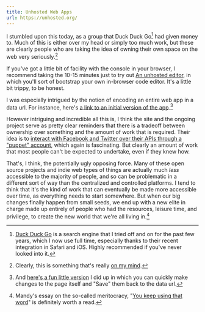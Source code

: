 ```yaml
---
title: Unhosted Web Apps
url: https://unhosted.org/
---
```


I stumbled upon this today, as a group that Duck Duck Go[^duck] had given money to. Much of this is either over my head or simply too much work, but these are clearly people who are taking the idea of owning their own space on the web very seriously.[^homeowners]

If you've got a little bit of facility with the console in your browser, I recommend taking the 10-15 minutes just to try out [An unhosted editor](https://unhosted.org/adventures/2/An-unhosted-editor.html), in which you'll sort of bootstrap your own in-browser code editor. It's a little bit trippy, to be honest.

I was especially intrigued by the notion of encoding an entire web app in a data url. For instance, here's [a link to an initial version of the app][editor].[^myeditor]

However intriguing and incredible all this is, I think the site and the ongoing project serve as pretty clear reminders that there is a tradeoff between ownership over something and the amount of work that is required. Their idea is to [interact with Facebook and Twitter over their APIs through a "puppet" account](https://unhosted.org/adventures/5/Facebook-and-Twitter-from-nodejs.html), which again is fascinating. But clearly an amount of work that most people can't be expected to undertake, even if they knew how.

That's, I think, the potentially ugly opposing force. Many of these open source projects and indie web types of things are actually much *less* accessible to the majority of people, and so can be problematic in a different sort of way than the centralized and controlled platforms. I tend to think that it's the kind of work that can eventually be made more accessible over time, as everything needs to start somewhere. But when our big changes finally happen from small seeds, we end up with a new elite in charge made up entirely of people who had the resources, leisure time, and privilege, to create the new world that we're all living in.[^meritocracy]

[^duck]: [Duck Duck Go](https://duckduckgo.com) is a search engine that I tried off and on for the past few years, which I now use full time, especially thanks to their recent integration in Safari and iOS. Highly recommended if you've never looked into it.

[^homeowners]: Clearly, this is something that's really [on my mind](http://notated.org/2014/11/american-homeowner/).

[^meritocracy]: Mandy's essay on the so-called meritocracy, "[You keep using that word](http://aworkinglibrary.com/writing/you-keep-using-that-word/)" is definitely worth a read.

[^myeditor]: And [here's a fun little version][myeditor] I did up in which you can quickly make changes to the page itself and "Save" them back to the data url.

[editor]: data:text/html;charset=utf-8,%3C!DOCTYPE%20html%3E%20%3Chtml%20lang%3D%22en%22%3E%20%3Chead%3E%20%3Cmeta%20charset%3D%22utf-8%22%3E%20%3Ctitle%3Ecodemirror%3C%2Ftitle%3E%20%3Cscript%20src%3D%22http%3A%2F%2Fcodemirror.net%2Flib%2Fcodemirror.js%22%3E%20%3C%2Fscript%3E%20%3Clink%20rel%3D%22stylesheet%22%20href%3D%22http%3A%2F%2Fcodemirror.net%2Flib%2Fcodemirror.css%22%20%2F%3E%20%3Cscript%20src%3D%22http%3A%2F%2Fcodemirror.net%2Fmode%2Fxml%2Fxml.js%22%3E%20%3C%2Fscript%3E%20%3Cscript%20src%3D%22http%3A%2F%2Fcodemirror.net%2Fmode%2Fjavascript%2Fjavascript.js%22%3E%20%3C%2Fscript%3E%20%3Cscript%20src%3D%22http%3A%2F%2Fcodemirror.net%2Fmode%2Fcss%2Fcss.js%22%3E%20%3C%2Fscript%3E%20%3Cscript%20src%3D%22http%3A%2F%2Fcodemirror.net%2Fmode%2Fhtmlmixed%2Fhtmlmixed.js%22%3E%20%3C%2Fscript%3E%20%3Cscript%20src%3D%22http%3A%2F%2Fcodemirror.net%2Fmode%2Fmarkdown%2Fmarkdown.js%22%3E%20%3C%2Fscript%3E%20%3C%2Fhead%3E%20%3Cbody%3E%20%3Cdiv%20id%3D%22editor%22%3E%3C%2Fdiv%3E%20%3Cdiv%3E%20%3Cinput%20type%3D%22submit%22%20value%3D%22js%22%20onclick%3D%22myCodeMirror.setOption('mode'%2C%20'javascript')%3B%22%3E%20%3Cinput%20type%3D%22submit%22%20value%3D%22html%22%20onclick%3D%22myCodeMirror.setOption('mode'%2C%20'htmlmixed')%3B%22%3E%20%3Cinput%20type%3D%22submit%22%20value%3D%22markdown%22%20onclick%3D%22myCodeMirror.setOption('mode'%2C%20'markdown')%3B%22%3E%20%3C%2Fdiv%3E%20%3C%2Fbody%3E%20%3Cscript%3E%20var%20myCodeMirror%20%3D%20CodeMirror(%20document.getElementById('editor')%2C%20%7B%20lineNumbers%3A%20true%20%7D)%3B%20%3C%2Fscript%3E%20%3C%2Fhtml%3E

[myeditor]: data:text/html;charset=utf-8,%3C!doctype%20html%3E%0A%3Chtml%20lang%3D%22en%22%3E%0A%20%20%3Chead%3E%0A%20%20%20%20%3Cmeta%20charset%3D%22utf-8%22%3E%0A%20%20%20%20%3Ctitle%3ECodeMirror%20from%20a%20Data%20URL%3C%2Ftitle%3E%0A%20%20%20%20%3C!--%20based%20on%20https%3A%2F%2Funhosted.org%2Fadventures%2F2%2FAn-unhosted-editor.html%20--%3E%0A%20%20%20%20%3Cscript%20src%3D%22http%3A%2F%2Fcodemirror.net%2Flib%2Fcodemirror.js%22%3E%3C%2Fscript%3E%0A%20%20%20%20%3Clink%20rel%3D%22stylesheet%22%20href%3D%22http%3A%2F%2Fcodemirror.net%2Flib%2Fcodemirror.css%22%20%2F%3E%0A%20%20%20%20%3Cscript%20src%3D%22http%3A%2F%2Fcodemirror.net%2Fmode%2Fxml%2Fxml.js%22%3E%3C%2Fscript%3E%0A%20%20%20%20%3Cscript%20src%3D%22http%3A%2F%2Fcodemirror.net%2Fmode%2Fjavascript%2Fjavascript.js%22%3E%3C%2Fscript%3E%0A%20%20%20%20%3Cscript%20src%3D%22http%3A%2F%2Fcodemirror.net%2Fmode%2Fcss%2Fcss.js%22%3E%3C%2Fscript%3E%0A%20%20%20%20%3Cscript%20src%3D%22http%3A%2F%2Fcodemirror.net%2Fmode%2Fhtmlmixed%2Fhtmlmixed.js%22%3E%3C%2Fscript%3E%0A%20%20%20%20%3Cstyle%3E%0A%20%20%20%20%20%20body%20%7B%20background%3A%20%23EEE%3B%20font-family%3A%20sans-serif%3B%20margin%3A%203em%3B%20padding%3A%200%3B%20%7D%0A%20%20%20%20%20%20a%20%7B%20color%3A%20%23C00%3B%20%7D%0A%20%20%20%20%20%20.CodeMirror%20%7B%20border%3A%201px%20solid%20%23CCC%3B%20height%3A%20auto%3B%20%7D%0A%20%20%20%20%20%20.CodeMirror-scroll%20%7B%20overflow-y%3A%20hidden%3B%20overflow-x%3A%20auto%3B%20%7D%0A%20%20%20%20%3C%2Fstyle%3E%0A%20%20%3C%2Fhead%3E%0A%20%20%3Cbody%3E%0A%20%20%20%20%3Carticle%3E%0A%20%20%20%20%20%20%3Ch1%3EWelcome%3C%2Fh1%3E%0A%20%20%20%20%20%20%3Cp%3ETry%20making%20a%20change%20in%20the%20code%20below%20and%20hitting%20“Save.”%3C%2Fp%3E%0A%20%20%20%20%20%20%3Cp%3E%3Csmall%3EBased%20on%20%3Ca%20href%3D%22https%3A%2F%2Funhosted.org%2Fadventures%2F2%2FAn-unhosted-editor.html%22%3EAn%20unhosted%20editor%3C%2Fa%3E.%3C%2Fsmall%3E%3C%2Fp%3E%0A%20%20%20%20%3C%2Farticle%3E%0A%20%20%20%20%3Cdiv%20id%3D%22editor%22%3E%3C%2Fdiv%3E%0A%20%20%20%20%3Cdiv%3E%0A%20%20%20%20%20%20%3Cbutton%20onclick%3D%22save()%22%3ESave%3C%2Fbutton%3E%0A%20%20%20%20%20%20%3Csmall%20id%3D%22filesize%22%3E%3C%2Fsmall%3E%0A%20%20%20%20%3C%2Fdiv%3E%0A%20%20%3C%2Fbody%3E%0A%20%20%3Cscript%3E%0A%20%20%20%20var%20myCodeMirror%20%3D%20CodeMirror(%20document.getElementById('editor')%2C%20%7B%20lineNumbers%3A%20true%2C%20mode%3A%20'htmlmixed'%2C%20viewportMargin%3A%20Infinity%20%7D)%3B%0A%20%20%20%20myCodeMirror.setValue(decodeURIComponent(location.href.substring('data%3Atext%2Fhtml%3Bcharset%3Dutf-8%2C'.length)))%3B%0A%20%20%20%20document.getElementById('filesize').innerHTML%20%3D%20Math.round(%20location.href.length%20%2F%201024%20)%20%2B%20'k'%3B%0A%20%20%20%20function%20save()%20%7B%0A%20%20%20%20%20%20location.href%20%3D%20'data%3Atext%2Fhtml%3Bcharset%3Dutf-8%2C'%20%2B%20encodeURIComponent(myCodeMirror.getValue())%3B%0A%20%20%20%20%7D%0A%20%20%3C%2Fscript%3E%0A%3C%2Fhtml%3E